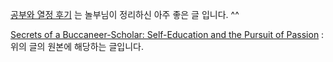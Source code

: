 [공부와 열정 후기](https://nolboo.github.io/blog/2015/12/28/self-education-and-the-pursuit-of-passion/) 는 놀부님이 정리하신 아주 좋은 글 입니다. ^^

[Secrets of a Buccaneer-Scholar: Self-Education and the Pursuit of Passion](https://www.amazon.com/gp/product/1439109095/ref=as_li_qf_sp_asin_il_tl?ie=UTF8&camp=1789&creative=9325&creativeASIN=1439109095&linkCode=as2&tag=nolsblo00-20&linkId=WVDPNR43IXI25FNP) : 위의 글의 원본에 해당하는 글입니다. 